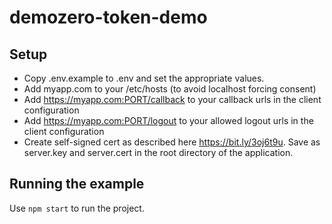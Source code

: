 # demozero-token-demo

## Setup

- Copy .env.example to .env and set the appropriate values.
- Add myapp.com to your /etc/hosts (to avoid localhost forcing consent)
- Add https://myapp.com:PORT/callback to your callback urls in the client configuration
- Add https://myapp.com:PORT/logout to your allowed logout urls in the client configuration
- Create self-signed cert as described here https://bit.ly/3oj6t9u. Save as server.key and server.cert in the root directory of the application.

## Running the example

Use `npm start` to run the project.
